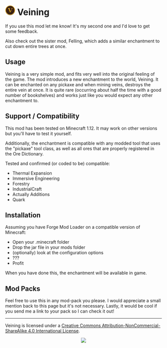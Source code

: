 # ![veining logo](/src/main/resources/assets/veining/textures/logo.png) Veining 

If you use this mod let me know! It's my second one and I'd love to get some feedback.

Also check out the sister mod, Felling, which adds a similar enchantment to cut down entire trees at once.

## Usage

Veining is a very simple mod, and fits very well into the original feeling of the game. The mod introduces a new enchantment to the world, Veining. It can be enchanted on any pickaxe and when mining veins, destroys the entire vein at once. It is quite rare (occurring about half the time with a good number of bookshelves) and works just like you would expect any other enchantment to.

## Support / Compatibility

This mod has been tested on Minecraft 1.12. It may work on other versions but you'll have to test it yourself.

Additionally, the enchantment is compatible with any modded tool that uses the "pickaxe" tool class, as well as all ores that are properly registered in the Ore Dictionary.

Tested and confirmed (or coded to be) compatible:

- Thermal Expansion
- Immersive Engineering
- Forestry
- IndustrialCraft
- Actually Additions
- Quark

## Installation

Assuming you have Forge Mod Loader on a compatible version of Minecraft:

- Open your .minecraft folder
- Drop the jar file in your mods folder
- (optionally) look at the configuration options
- ???
- Profit

When you have done this, the enchantment will be available in game. 

## Mod Packs

Feel free to use this in any mod-pack you please. I would appreciate a small mention back to this page but it's not 
necessary. Lastly, it would be cool if you send me a link to your pack so I can check it out!

-----------------

Veining is licensed under a [Creative Commons Attribution-NonCommercial-ShareAlike 4.0 International License](https://creativecommons.org/licenses/by-nc-sa/4.0/deed.en_US).

[<p align="center"><img style="margin:auto" src="https://licensebuttons.net/l/by-nc-sa/3.0/88x31.png"></p>](https://creativecommons.org/licenses/by-nc-sa/4.0/deed.en_US)
